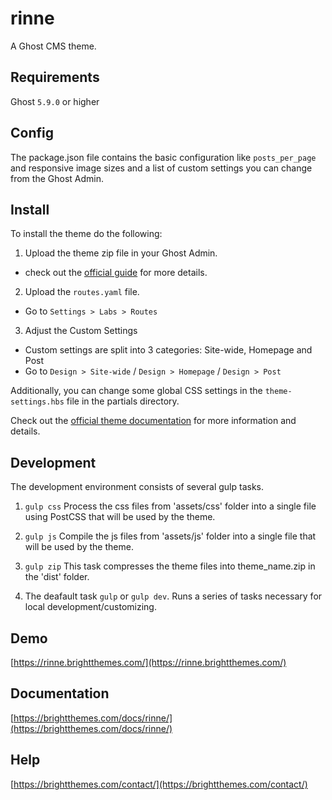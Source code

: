 # rinne

A Ghost CMS theme.


## Requirements

Ghost `5.9.0` or higher


## Config

The package.json file contains the basic configuration like `posts_per_page` 
and responsive image sizes and a list of custom settings you can change from the Ghost Admin.


## Install

To install the theme do the following:
1. Upload the theme zip file in your Ghost Admin.
- check out the [official guide](https://ghost.org/help/installing-a-theme/) for more details.

2. Upload the `routes.yaml` file.
- Go to `Settings > Labs > Routes`

3. Adjust the Custom Settings
- Custom settings are split into 3 categories: Site-wide, Homepage and Post
- Go to `Design > Site-wide` / `Design > Homepage` / `Design > Post` 

Additionally, you can change some global CSS settings in the `theme-settings.hbs` file in the partials directory.

Check out the [official theme documentation](https://brightthemes.com/docs/rinne-ghost/) for more information and details.


## Development

The development environment consists of several gulp tasks.
1. `gulp css`
Process the css files from 'assets/css' folder into a single file using PostCSS 
that will be used by the theme.

2. `gulp js`
Compile the js files from 'assets/js' folder into a single file that will 
be used by the theme.

3. `gulp zip`
This task compresses the theme files into theme_name.zip in the 'dist' folder.

4. The deafault task `gulp` or `gulp dev`.
Runs a series of tasks necessary for local development/customizing.


## Demo

[https://rinne.brightthemes.com/](https://rinne.brightthemes.com/)


## Documentation

[https://brightthemes.com/docs/rinne/](https://brightthemes.com/docs/rinne/)


## Help

[https://brightthemes.com/contact/](https://brightthemes.com/contact/)
